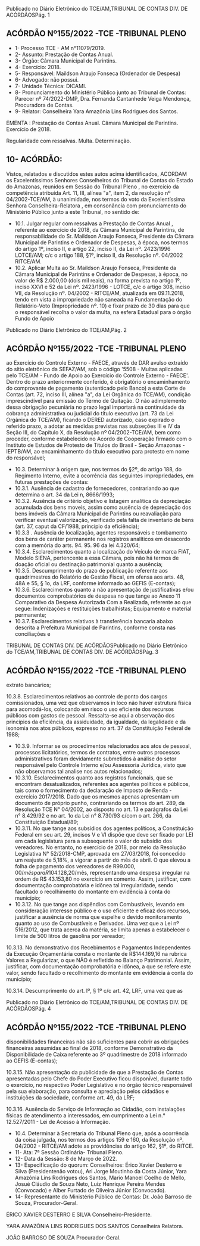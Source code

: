 Publicado  no  Diário  Eletrônico do TCE/AM,TRIBUNAL DE CONTAS DIV. DE ACÓRDÃOSPág. 1

## ACÓRDÃO Nº155/2022 -TCE -TRIBUNAL PLENO

- 1- Processo TCE - AM nº11079/2019.
- 2- Assunto: Prestação de Contas Anual.
- 3- Órgão: Câmara Municipal de Parintins.
- 4- Exercício: 2018.
- 5- Responsável: Maildson Araujo Fonseca (Ordenador de Despesa)
- 6- Advogado: não possui.
- 7- Unidade Técnica: DICAMI.
- 8- Pronunciamento  do  Ministério  Público  junto  ao  Tribunal  de  Contas: Parecer  nº 74/2022-DMP, Dra. Fernanda Cantanhede Veiga Mendonça, Procuradora de Contas.
- 9- Relator: Conselheira Yara Amazônia Lins Rodrigues dos Santos.

EMENTA : Prestação  de  Contas  Anual. Câmara Municipal de Parintins. Exercício de 2018.

Regularidade com ressalvas. Multa. Determinação.

## 10-  ACÓRDÃO:

Vistos, relatados e discutidos estes autos acima identificados, ACORDAM os Excelentíssimos Senhores Conselheiros do Tribunal de Contas do Estado do Amazonas, reunidos em Sessão do Tribunal Pleno , no exercício da competência atribuída Art. 11, III, alínea "a", item 2, da resolução nº 04/2002-TCE/AM, à unanimidade, nos termos do voto da Excelentíssima Senhora Conselheira-Relatora , em consonância com pronunciamento do Ministério Público junto a este Tribunal, no sentido de:

- 10.1. Julgar regular com ressalvas a Prestação de Contas Anual , referente ao exercício de 2018, da Câmara Municipal de Parintins, de responsabilidade do Sr. Maildson Araujo Fonseca, Presidente da Câmara Municipal de Parintins e Ordenador de Despesas, à época, nos termos do artigo 1º, inciso II, e artigo 22, inciso II, da Lei nº. 2423/1996 LOTCE/AM; c/c o artigo 188, §1º, inciso II, da Resolução nº. 04/2002 RITCE/AM.
- 10.2. Aplicar Multa ao Sr. Maildson Araujo Fonseca, Presidente da Câmara Municipal de Parintins e Ordenador de Despesas, à época, no valor de R$ 2.000,00 (dois mil reais), na forma prevista no artigo 1º, inciso XXVI e 52 da Lei nº. 2423/1996 - LOTCE, c/c o artigo 308, inciso VII, da Resolução nº.  04/2002  -  RITCE/AM,  atualizada  em  09.11.2018, tendo  em  vista  a impropriedade não saneada na Fundamentação do Relatório-Voto (Impropriedade nº. 10) e fixar prazo de 30 dias para que o responsável recolha o valor da multa, na esfera Estadual para o órgão Fundo de Apoio

Publicado  no  Diário  Eletrônico do TCE/AM,Pág. 2

## ACÓRDÃO Nº155/2022 -TCE -TRIBUNAL PLENO

ao  Exercício  do  Controle  Externo  -  FAECE,  através  de  DAR  avulso extraído  do  sítio  eletrônico  da  SEFAZ/AM,  sob o  código  '5508  -  Multas aplicadas  pelo  TCE/AM  -  Fundo  de  Apoio  ao  Exercício  do  Controle Externo - FAECE'. Dentro do prazo anteriormente conferido, é obrigatório o  encaminhamento  do  comprovante  de  pagamento  (autenticado  pelo Banco)  a  esta  Corte  de  Contas  (art.  72,  inciso  III,  alínea  "a",  da  Lei Orgânica do TCE/AM), condição imprescindível para emissão do Termo de Quitação. O não adimplemento dessa obrigação pecuniária no prazo legal importará na continuidade da cobrança administrativa ou judicial do título  executivo  (art.  73  da  Lei  Orgânica  do  TCE/AM), ficando  o  DERED autorizado, caso expirado o referido prazo, a adotar as medidas previstas nas  subseções  III  e  IV  da  Seção  III,  do  Capítulo  X,  da  Resolução  nº 04/2002-TCE/AM, bem como proceder, conforme estabelecido no Acordo de Cooperação firmado com o Instituto de Estudos de Protesto de Títulos do Brasil  -  Seção  Amazonas - IEPTB/AM, ao encaminhamento do título executivo para protesto em nome do responsável;

- 10.3. Determinar à origem que,  nos  termos  do  §2º,  do  artigo  188,  do Regimento Interno, evite a ocorrência das seguintes impropriedades, em futuras prestações de contas:
- 10.3.1. Ausência  de  cadastro  de  fornecedores,  contrariando  ao  que determina o art. 34 da Lei n, 8666/1993;
- 10.3.2. Ausência  de  critério  objetivo  e  listagem  analítica  da  depreciação acumulada dos bens moveis, assim como ausência de depreciação dos bens  imóveis  da  Câmara  Municipal  de  Parintins  ou  reavaliação  para verificar  eventual  valorização, verificado pela falta de inventario de bens (art. 37, caput da CF/1988, princípio da eficiência);
- 10.3.3 . Ausência de localização, agentes responsáveis e tombamento dos bens de caráter permanente nos registros analíticos em desacordo com a memória do arts. 94. 95. 96 da lei 4.320/64;
- 10.3.4. Esclarecimentos quanto a localização do Veículo de marca FIAT, Modelo  SIENA,  pertencente  a  essa  Câmara,  pois  não  há  termos  de doação oficial ou destinação patrimonial quanto a ausência;
- 10.3.5. Descumprimento do prazo de publicação referente aos quadrimestres do Relatório de Gestão Fiscal, em ofensa aos arts. 48, 48A e 55, § 1o, da LRF, conforme informado ao GEFIS (E-contas);
- 10.3.6. Esclarecimentos quanto a não apresentação de justificativas e/ou documentos  comprobatórios  de  despesa  no  que  tange  ao  Anexo  11  Comparativo da Despesa Autorizada Com a Realizada, referente ao que segue:  Indenizações e restituições trabalhistas; Equipamento e material permanente;
- 10.3.7. Esclarecimentos relativos à transferência bancaria abaixo descrita a  Prefeitura  Municipal  de  Parintins,  conforme  consta  nas  conciliações  e

TRIBUNAL DE CONTAS DIV. DE ACÓRDÃOSPublicado  no  Diário  Eletrônico do TCE/AM,TRIBUNAL DE CONTAS DIV. DE ACÓRDÃOSPág. 3

## ACÓRDÃO Nº155/2022 -TCE -TRIBUNAL PLENO

extrato bancários;

10.3.8. Esclarecimentos relativos ao controle de ponto dos cargos comissionados,  uma  vez  que  observamos  in  loco  não  haver  estrutura física para acomodá-los, colocando em risco o uso eficiente dos recursos públicos  com  gastos  de  pessoal.  Ressalta-se  aqui  a  observação  dos princípios da eficiência, da assiduidade, da igualdade, da legalidade e da isonomia nos atos públicos, expresso no art. 37 da Constituição Federal de 1988;

- 10.3.9. Informar se os procedimentos relacionados aos atos de pessoal, processos licitatórios, termos de contratos, entre outros processos administrativos foram devidamente submetidos à análise do setor responsável pelo Controle Interno e/ou Assessoria Jurídica, visto que não observamos tal analise nos autos relacionados;
- 10.3.10. Esclarecimentos quanto aos registros funcionais, que se encontram  desatualizados,  referentes  aos  agentes  políticos  e  públicos, tais como o fornecimento da declaração de Imposto de Renda - exercício 2017/2018. Dado que os mesmos apenas apresentam um documento de próprio punho, contrariando os termos do art. 289, da Resolução TCE N° 04/2002, ao disposto no art. 13 e parágrafos da Lei n° 8.429/92 e no art. 1o da Lei n° 8.730/93 c/com o art. 266, da Constituição Estadual/89;
- 10.3.11. No que tange aos subsídios dos agentes políticos, a Constituição Federal em seu art. 29, incisos V e VI dispõe que deve ser fixado por LEI em  cada  legislatura para a subsequente  o  valor do subsídio dos vereadores.  No  entanto,  no  exercício  de  2018,  por  meio  da  Resolução Legislativa N° 52/2018-CMP, aprovada em 27/03/2018, foi concedido um reajuste de 5,18%, a vigorar a partir do mês de abril. O que elevou a folha de pagamento dos vereadores de R$99.000,00/mês para R$104.128,20/mês,  representando  uma  despesa  irregular  na  ordem  de R$ 43.153,80 no exercício em comento. Assim, justificar, com documentação comprobatória e idônea tal irregularidade, sendo facultado o recolhimento do montante em evidência à conta do município;
- 10.3.12. No  que  tange  aos  dispêndios  com  Combustíveis,  levando  em consideração  interesse  público  e  o  uso  eficiente  e  eficaz  dos  recursos, justificar  a  ausência  de  norma  que  espelhe  o  devido  monitoramento quanto  ao  uso  de  Combustíveis  e  Derivados.  Uma  vez  que  a  Lei  nº 516/2012, que trata acerca da matéria, se limita apenas a estabelecer o limite de 500 litros de gasolina por vereador;

10.3.13. No demonstrativo dos Recebimentos e Pagamentos Independentes da Execução Orçamentária consta o montante de R$144.169,16 na rubrica Valores a Regularizar, o que NÃO é refletido no Balanço Patrimonial. Assim, justificar, com documentação comprobatória e idônea, a que se refere este valor, sendo facultado o recolhimento do montante em evidência à conta do município;

10.3.14. Descumprimento do art. lº, § 1º c/c art. 42, LRF, uma vez que as

Publicado  no  Diário  Eletrônico do TCE/AM,TRIBUNAL DE CONTAS DIV. DE ACÓRDÃOSPág. 4

## ACÓRDÃO Nº155/2022 -TCE -TRIBUNAL PLENO

disponibilidades financeiras não são suficientes para cobrir as obrigações financeiras  assumidas  ao  final  de  2018,  conforme  Demonstrativo  da Disponibilidade de Caixa referente ao 3º quadrimestre de 2018 informado ao GEFIS (E-contas);

10.3.15. Não apresentação da publicidade de que a Prestação de Contas apresentadas  pelo  Chefe  do  Poder  Executivo  ficou  disponível,  durante todo  o  exercício,  no  respectivo  Poder  Legislativo  e  no  órgão  técnico responsável  pela  sua  elaboração,  para  consulta  e  apreciação  pelos cidadãos e instituições da sociedade, conforme art. 49, da LRF;

10.3.16. Ausência do Serviço de Informação ao Cidadão, com instalações físicas de atendimento a interessados, em  cumprimento  a  Lei n.° 12.527/2011 - Lei de Acesso à Informação.

- 10.4. Determinar à  Secretaria  do  Tribunal  Pleno  que,  após  a  ocorrência  da coisa  julgada,  nos  termos  dos  artigos  159  e  160,  da  Resolução  nº. 04/2002 - RITCE/AM adote as providências do artigo 162, §1º, do RITCE.
- 11-  Ata: 7ª Sessão Ordinária- Tribunal Pleno.
- 12-  Data da Sessão: 8 de Março de 2022.
- 13-  Especificação do quorum: Conselheiros: Érico Xavier Desterro e Silva (Presidentenão votou), Ari Jorge Moutinho da Costa  Júnior, Yara Amazônia Lins Rodrigues dos Santos, Mario Manoel Coelho de Mello, Josué Cláudio de Souza Neto, Luiz Henrique Pereira Mendes (Convocado) e Alber Furtado de Oliveira Júnior (Convocado).
- 14-  Representante  do  Ministério  Público  de  Contas: Dr.  João  Barroso  de  Souza, Procurador-Geral.

ÉRICO XAVIER DESTERRO E SILVA Conselheiro-Presidente.

YARA AMAZÔNIA LINS RODRIGUES DOS SANTOS Conselheira Relatora.

JOÃO BARROSO DE SOUZA Procurador-Geral.